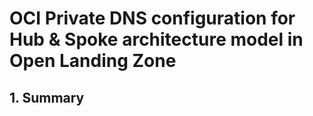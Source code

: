 # OCI Private DNS configuration for Hub & Spoke architecture model in Open Landing Zone

## **1. Summary**
